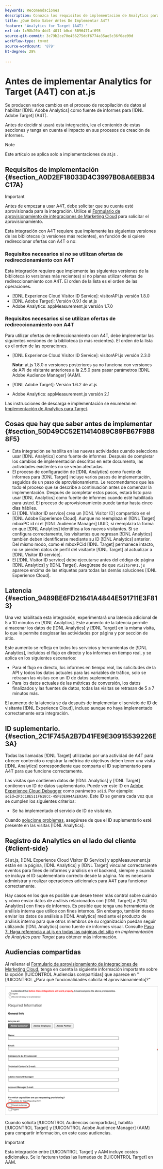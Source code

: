 ```yaml
---
keywords: Recomendaciones
description: Conozca los requisitos de implementación de Analytics para [!DNL Target] (A4T) y qué debe tener en cuenta antes de implementar esta integración.
title: ¿Qué Debo Saber Antes De Implementar A4T?
feature: 'Analytics for Target (A4T) '
exl-id: 1c98b20b-4dd1-4011-b0cd-5096471af095
source-git-commit: 3c79b2ce70e456275ddf6774a35ae5c36f0ae99d
workflow-type: tm+mt
source-wordcount: '879'
ht-degree: 28%

---
```


# Antes de implementar Analytics for Target (A4T) con at.js

Se producen varios cambios en el proceso de recopilación de datos al habilitar [!DNL Adobe Analytics] como fuente de informes para [!DNL Adobe Target] (A4T).

Antes de decidir si usará esta integración, lea el contenido de estas secciones y tenga en cuenta el impacto en sus procesos de creación de informes.

>[!NOTE]
>
>Este artículo se aplica solo a implementaciones de at.js .

## Requisitos de implementación {#section_A0D2EF18033D4C3997B08A6EBB34C17A}

>[!IMPORTANT]
>
>Antes de empezar a usar A4T, debe solicitar que su cuenta esté aprovisionada para la integración. Utilice el [Formulario de aprovisionamiento de integraciones de Marketing Cloud](https://www.adobe.com/go/audiences) para solicitar el aprovisionamiento.

Esta integración con A4T requiere que implemente las siguientes versiones de las bibliotecas (o versiones más recientes), en función de si quiere redireccionar ofertas con A4T o no:

### Requisitos necesarios si *no* se utilizan ofertas de redireccionamiento con A4T

Esta integración requiere que implemente las siguientes versiones de la biblioteca (o versiones más recientes) si no planea utilizar ofertas de redireccionamiento con A4T. El orden de la lista es el orden de las operaciones.

* [!DNL Experience Cloud Visitor ID Service]: visitorAPI.js versión 1.8.0
* [!DNL Adobe Target]: Versión 0.9.1 de at.js
* Adobe Analytics: appMeasurement.js versión 1.7.0

### Requisitos necesarios si se utilizan ofertas de redireccionamiento con A4T

Para utilizar ofertas de redireccionamiento con A4T, debe implementar las siguientes versiones de la biblioteca (o más recientes). El orden de la lista es el orden de las operaciones.

* [!DNL Experience Cloud Visitor ID Service]: visitorAPI.js versión 2.3.0

   **Nota:**  at.js 1.8.0 o versiones posteriores ya no funciona con versiones de API de visitante anteriores a la 2.5.0 para pasar parámetros  [!DNL Adobe Audience Manager] (AAM).

* [!DNL Adobe Target]: Versión 1.6.2 de at.js

* Adobe Analytics: appMeasurement.js versión 2.1

Las instrucciones de descarga e implementación se enumeran en [Implementación de Analytics para Target](/help/c-integrating-target-with-mac/a4t/a4timplementation.md).

## Cosas que hay que saber antes de implementar {#section_50D49CC52E11414089C89FB67F9B88F5}

* Esta integración se habilita en las nuevas actividades cuando selecciona usar [!DNL Analytics] como fuente de informes. Después de completar los cambios de implementación descritos en este documento, las actividades existentes no se verán afectadas.
* El proceso de configuración de [!DNL Analytics] como fuente de informes para [!DNL Target] incluye varios pasos de implementación, seguidos de un paso de aprovisionamiento. Le recomendamos que lea todo el proceso que se describe a continuación antes de comenzar la implementación. Después de completar estos pasos, estará listo para usar [!DNL Analytics] como fuente de informes cuando esté habilitada para usted. El proceso de aprovisionamiento puede tardar hasta cinco días hábiles.
* El [!DNL Visitor ID service] crea un [!DNL Visitor ID] compartido en el [!DNL Adobe Experience Cloud]. Aunque no reemplaza el [!DNL Target] mboxPC id ni el [!DNL Audience Manager] UUID, sí reemplaza la forma en que [!DNL Analytics] identifica a los nuevos visitantes. Si se configura correctamente, los visitantes que regresan [!DNL Analytics] también deben identificarse mediante su ID [!DNL Analytics] anterior. Del mismo modo, como el mboxPCid [!DNL Target] permanece intacto, no se pierden datos de perfil del visitante [!DNL Target] al actualizar a [!DNL Visitor ID service].
* El [!DNL Visitor ID service] debe ejecutarse antes del código de página [!DNL Analytics] y [!DNL Target]. Asegúrese de que `VisitorAPI.js` aparece encima de las etiquetas para todas las demás soluciones [!DNL Experience Cloud].

## Latencia {#section_9489BE6FD21641A4844E591711E3F813}

Una vez habilitada esta integración, experimentará una latencia adicional de 5 a 10 minutos en [!DNL Analytics]. Este aumento de la latencia permite almacenar los datos de [!DNL Analytics] y [!DNL Target] en la misma visita, lo que le permite desglosar las actividades por página y por sección de sitio.

Este aumento se refleja en todos los servicios y herramientas de [!DNL Analytics], incluidos el flujo en directo y los informes en tiempo real, y se aplica en los siguientes escenarios:

* Para el flujo en directo, los informes en tiempo real, las solicitudes de la API y todos los datos actuales para las variables de tráfico, solo se retrasan las visitas con un ID de datos suplementario.
* Para los datos actuales de las métricas de conversión, los datos finalizados y las fuentes de datos, todas las visitas se retrasan de 5 a 7 minutos más.

El aumento de la latencia se da después de implementar el servicio de ID de visitante [!DNL Experience Cloud], incluso aunque no haya implementado correctamente esta integración.

## ID suplementario.  {#section_2C1F745A2B7D41FE9E30915539226E3A}

Todas las llamadas [!DNL Target] utilizadas por una actividad de A4T para ofrecer contenido o registrar la métrica de objetivos deben tener una visita [!DNL Analytics] correspondiente que comparta el ID suplementario para A4T para que funcione correctamente.

Las visitas que contienen datos de [!DNL Analytics] y [!DNL Target] contienen un ID de datos suplementario. Puede ver este ID en [Adobe Experience Cloud Debugger](https://experienceleague.adobe.com/docs/debugger/using/experience-cloud-debugger.html) como parámetro `sdid`. Por ejemplo: `sdid=2F3C18E511F618CC-45F83E994AEE93A0`. Este ID se genera cada vez que se cumplen los siguientes criterios:

* Se ha implementado el servicio de ID de visitante.

Cuando [solucione problemas](/help/c-integrating-target-with-mac/a4t/c-a4t-troubleshooting/a4t-troubleshooting.md), asegúrese de que el ID suplementario esté presente en las visitas [!DNL Analytics].

## Registro de Analytics en el lado del cliente {#client-side}

Si at.js, [!DNL Experience Cloud Visitor ID Service] y appMeasurement.js están en la página, [!DNL Analytics] y [!DNL Target] vinculan correctamente eventos para fines de informes y análisis en el backend, siempre y cuando se incluya el ID suplementario correcto desde la página. No es necesario administrar y realizar operaciones adicionales para A4T para funcionar correctamente.

Hay casos en los que es posible que desee tener más control sobre cuándo y cómo enviar datos de análisis relacionados con [!DNL Target] a [!DNL Analytics] con fines de informes. Es posible que tenga una herramienta de análisis interna que utilice con fines internos. Sin embargo, también desea enviar los datos de análisis a [!DNL Analytics] mediante el producto de análisis interno para que otros miembros de su organización puedan seguir utilizando [!DNL Analytics] como fuente de informes visual. Consulte [Paso 7: Haga referencia a at.js en todas las páginas del sitio](/help/c-integrating-target-with-mac/a4t/a4timplementation.md#step7) en *Implementación de Analytics para Target* para obtener más información.

## Audiencias compartidas

Al rellenar el [Formulario de aprovisionamiento de integraciones de Marketing Cloud](https://www.adobe.com/go/audiences), tenga en cuenta la siguiente información importante sobre la opción [!UICONTROL Audiencias compartidas] que aparece en &quot;[!UICONTROL ¿Para qué funcionalidades solicita el aprovisionamiento]?&quot;

![Formulario de solicitud](/help/c-integrating-target-with-mac/a4t/assets/request-form.png)

Cuando solicita [!UICONTROL Audiencias compartidas], habilita [!UICONTROL Target] y [!UICONTROL Adobe Audience Manager] (AAM) para compartir información, en este caso audiencias.

>[!IMPORTANT]
>
>Esta integración entre [!UICONTROL Target] y AAM incluye costes adicionales. Se le facturan todas las llamadas de [!UICONTROL Target] en AAM.
